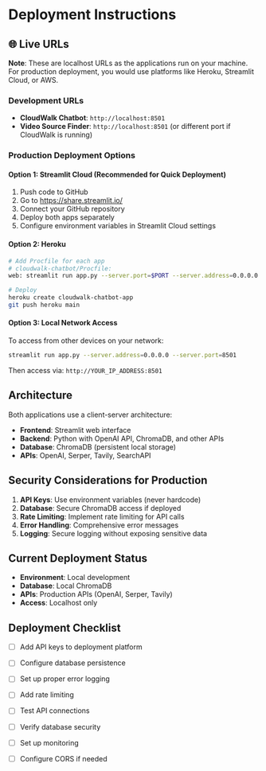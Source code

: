 # Deployment Instructions

## 🌐 Live URLs

**Note**: These are localhost URLs as the applications run on your machine. For production deployment, you would use platforms like Heroku, Streamlit Cloud, or AWS.

### Development URLs

- **CloudWalk Chatbot**: `http://localhost:8501`
- **Video Source Finder**: `http://localhost:8501` (or different port if CloudWalk is running)

### Production Deployment Options

#### Option 1: Streamlit Cloud (Recommended for Quick Deployment)
1. Push code to GitHub
2. Go to https://share.streamlit.io/
3. Connect your GitHub repository
4. Deploy both apps separately
5. Configure environment variables in Streamlit Cloud settings

#### Option 2: Heroku
```bash
# Add Procfile for each app
# cloudwalk-chatbot/Procfile:
web: streamlit run app.py --server.port=$PORT --server.address=0.0.0.0

# Deploy
heroku create cloudwalk-chatbot-app
git push heroku main
```

#### Option 3: Local Network Access
To access from other devices on your network:
```bash
streamlit run app.py --server.address=0.0.0.0 --server.port=8501
```
Then access via: `http://YOUR_IP_ADDRESS:8501`

## Architecture

Both applications use a client-server architecture:
- **Frontend**: Streamlit web interface
- **Backend**: Python with OpenAI API, ChromaDB, and other APIs
- **Database**: ChromaDB (persistent local storage)
- **APIs**: OpenAI, Serper, Tavily, SearchAPI

## Security Considerations for Production

1. **API Keys**: Use environment variables (never hardcode)
2. **Database**: Secure ChromaDB access if deployed
3. **Rate Limiting**: Implement rate limiting for API calls
4. **Error Handling**: Comprehensive error messages
5. **Logging**: Secure logging without exposing sensitive data

## Current Deployment Status

- **Environment**: Local development
- **Database**: Local ChromaDB
- **APIs**: Production APIs (OpenAI, Serper, Tavily)
- **Access**: Localhost only

## Deployment Checklist

- [ ] Add API keys to deployment platform
- [ ] Configure database persistence
- [ ] Set up proper error logging
- [ ] Add rate limiting
- [ ] Test API connections
- [ ] Verify database security
- [ ] Set up monitoring
- [ ] Configure CORS if needed

